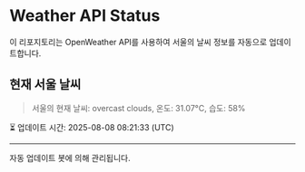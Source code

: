 
# Weather API Status

이 리포지토리는 OpenWeather API를 사용하여 서울의 날씨 정보를 자동으로 업데이트합니다.

## 현재 서울 날씨
> 서울의 현재 날씨: overcast clouds, 온도: 31.07°C, 습도: 58%

⏳ 업데이트 시간: 2025-08-08 08:21:33 (UTC)

---
자동 업데이트 봇에 의해 관리됩니다.
